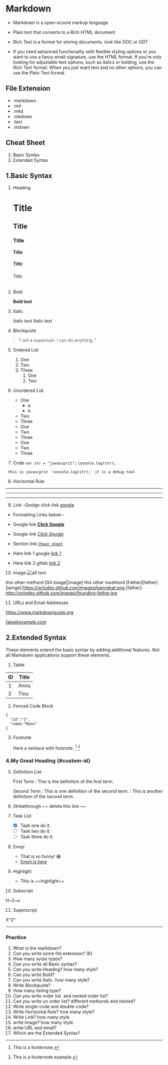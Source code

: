 # Markdown
- Markdown is a open-scoure markup language
- Plain text that converts to a Rich HTML document
- Rich Text is a format for storing documents. look like DOC or ODT

- If you need advanced functionality with flexible styling options or you want to use a fancy email signature, use the HTML format. If you're only looking for adjustable text options, such as italics or bolding, use the Rich Text format. When you just want text and no other options, you can use the Plain Text format.

## File Extension
- .markdown
- .md
- .mkd
- .mkdown
- .text
- .mdown

## Cheat Sheet
1. Basic Syntax
2. Extended Syntax
  
## 1.Basic Syntax

1. Heading
      # Title
      ## Title
      ### Title
      #### Title
      ##### Title
      ###### Title

2. Bold

      **Bold text**

3. Italic

      *Italic text*
      _Italic text_

4. Blockquote
  
  > "I am a superman. i can do anything.." 

5. Ordered List
    1. One
    2. Two
    3. Three
        1. One
        2. Two

6. Unordered List
    - One
       - a
       - b
    - Two
    - Three
    
    * One
    * Two
    * Three
    
    + One
    + Two
    + Three

7. Code
  `var str = "javascprit";`
  `console.log(str);`
  
  
  `` this is javascprit `console.log(str);` it is a debug tool``

8. Horizontal Rule
---
***
___

9. Link
-Goolge click link [google](https://www.google.com)

- Formatting Links below:-
- Google link **[Click Google](https://www.google.com)**
- Google link *[Click Google](https://www.google.com)*
- Section link [`Cheat sheet`](#cheat-sheet)

- Here link 1 google [link 1]
- Here link 2 gitlab [link 2]


[link 1]: (https://www.google.com)
[link 2]: (https://www.gitlab.com)


10. Image
![alt text](login-bg.png)

this other methord [Git image][image]
this other moethord [Father][father]
[iamge]:https://octodex.github.com/images/bannekat.png
[father]: http://octodex.github.com/images/founding-father.jpg



11. URLs and Email Addresses

<https://www.markdownguide.org>

<fake@example.com>


## 2.Extended Syntax
These elements extend the basic syntax by adding additional features. Not all Markdown applications support these elements.

1. Table

  | ID | Title |
  | --- | ---- |
  | 1 | Annu |
  | 2 | Tinu |

2. Fenced Code Block
  ```
  {
    "id":"1",
    "name:"Manu"
  }
  ```
3. Footnote

   Here a sentace with footnote. [^1] [^2]
    
   [^1]: This is a footernote.
   [^2]: This is a footernote example. 

### 4.My Great Heading {#custom-id}

5. Definition List

    First Term
    : This is the definition of the first term.

    Second Term
    : This is one definition of the second term.
    : This is another definition of the second term.

6. Strikethrough
  ~~ delete this line ~~
  
7. Task List
    - [x] Task one do it.
    - [ ] Task two do it.
    - [ ] Task three do it.

8. Emoji
   - That is so funny! :joy:  
   - [Emoji is here](https://emojipedia.org/)
 
9. Highlight
    - This is ==highlight== 

10. Subscript

H~2~o
      
11. Superscript 

X^2^
___
### Practice

1. What is the markdown?
2. Can you write some file extension? (6)
3. How many sytax types?
4. Can you write all Basic syntax?
5. Can you write Heading? how many style?
6. Can you write Bold?
7. Can you write Italic. how many style?
8. Write Blockquote?
9. How many listing type?
10. Can you write order list. and nexted order list?
11. Can you write un order list? different methords and nexted?
12. Write single-code and double-code?
13. Write Horizontal Rule? how many style?
14. Write Link? how many style. 
15. write Image?  how many style.
16. write URL and email?
17. Which are the Extended Syntax?
